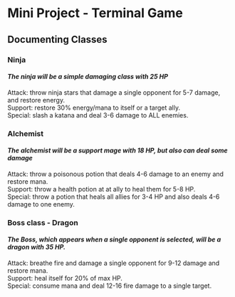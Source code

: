 # Mini Project - Terminal Game

## Documenting Classes
### **Ninja**
#### *The ninja will be a simple damaging class with 25 HP*
Attack: throw ninja stars that damage a single opponent for 5-7 damage, and restore energy.  
Support: restore 30% energy/mana to itself or a target ally.  
Special: slash a katana and deal 3-6 damage to ALL enemies.  

### **Alchemist**
#### *The alchemist will be a support mage with 18 HP, but also can deal some damage*
Attack: throw a poisonous potion that deals 4-6 damage to an enemy and restore mana.  
Support: throw a health potion at at ally to heal them for 5-8 HP.  
Special: throw a potion that heals all allies for 3-4 HP and also deals 4-6 damage to one enemy.  

### **Boss class - Dragon**
#### *The Boss, which appears when a single opponent is selected, will be a dragon with 35 HP.*
Attack: breathe fire and damage a single opponent for 9-12 damage and restore mana.  
Support: heal itself for 20% of max HP.  
Special: consume mana and deal 12-16 fire damage to a single target.  

